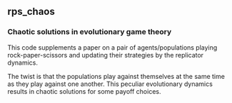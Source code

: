 ## rps_chaos
### Chaotic solutions in evolutionary game theory

This code supplements a paper on a pair of agents/populations playing 
rock-paper-scissors and updating their strategies by the replicator dynamics.

The twist is that the populations play against themselves at the same time
as they play against one another. This peculiar evolutionary dynamics results
in chaotic solutions for some payoff choices.

